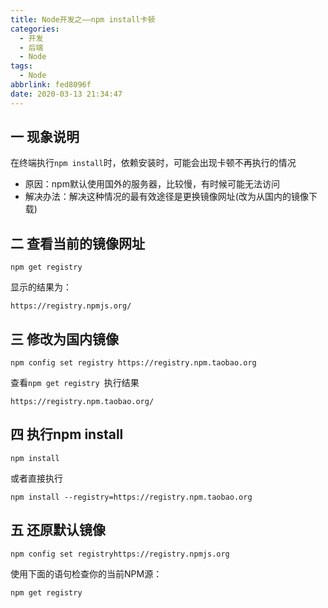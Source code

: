 ```yaml
---
title: Node开发之——npm install卡顿
categories:
  - 开发
  - 后端
  - Node
tags:
  - Node
abbrlink: fed8096f
date: 2020-03-13 21:34:47
---
```

## 一 现象说明

在终端执行`npm install`时，依赖安装时，可能会出现卡顿不再执行的情况

* 原因：npm默认使用国外的服务器，比较慢，有时候可能无法访问
* 解决办法：解决这种情况的最有效途径是更换镜像网址(改为从国内的镜像下载)

<!--more-->

## 二 查看当前的镜像网址

```
npm get registry 
```
显示的结果为：

```
https://registry.npmjs.org/
```

## 三 修改为国内镜像

```
npm config set registry https://registry.npm.taobao.org 
```

查看`npm get registry `执行结果

```
https://registry.npm.taobao.org/
```

## 四 执行npm install

```
npm install
```

或者直接执行

```
npm install --registry=https://registry.npm.taobao.org
```

## 五 还原默认镜像

```
npm config set registryhttps://registry.npmjs.org
```

使用下面的语句检查你的当前NPM源：

```
npm get registry
```

